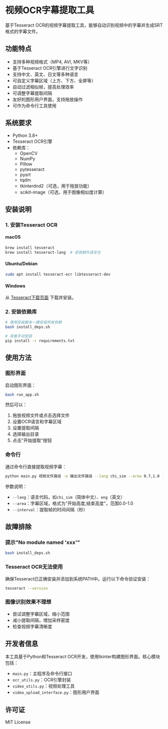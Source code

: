 # 视频OCR字幕提取工具

基于Tesseract OCR的视频字幕提取工具，能够自动识别视频中的字幕并生成SRT格式的字幕文件。

## 功能特点

- 支持多种视频格式（MP4, AVI, MKV等）
- 基于Tesseract OCR引擎进行文字识别
- 支持中文、英文、日文等多种语言
- 可自定义字幕区域（上方、下方、全屏等）
- 自动过滤相似帧，提高处理效率
- 可调整字幕提取间隔
- 友好的图形用户界面，支持拖放操作
- 可作为命令行工具使用

## 系统要求

- Python 3.8+
- Tesseract OCR引擎
- 依赖库：
  - OpenCV
  - NumPy
  - Pillow
  - pytesseract
  - pysrt
  - tqdm
  - tkinterdnd2（可选，用于拖放功能）
  - scikit-image（可选，用于图像相似度计算）

## 安装说明

### 1. 安装Tesseract OCR

#### macOS
```bash
brew install tesseract
brew install tesseract-lang  # 安装额外语言包
```

#### Ubuntu/Debian
```bash
sudo apt install tesseract-ocr libtesseract-dev
```

#### Windows
从 [Tesseract下载页面](https://github.com/UB-Mannheim/tesseract/wiki) 下载并安装。

### 2. 安装依赖库

```bash
# 使用安装脚本一键安装所有依赖
bash install_deps.sh

# 或者手动安装
pip install -r requirements.txt
```

## 使用方法

### 图形界面

启动图形界面：

```bash
bash run_app.sh
```

然后可以：
1. 拖放视频文件或点击选择文件
2. 设置OCR语言和字幕区域
3. 设置提取间隔
4. 选择输出目录
5. 点击"开始提取"按钮

### 命令行

通过命令行直接提取视频字幕：

```bash
python main.py 视频文件路径 -o 输出文件路径 --lang chi_sim --area 0.7,1.0 --interval 1.0
```

参数说明：
- `--lang`：语言代码，如`chi_sim`（简体中文）、`eng`（英文）
- `--area`：字幕区域，格式为"开始高度,结束高度"，范围0.0-1.0
- `--interval`：提取帧的时间间隔（秒）

## 故障排除

### 提示"No module named 'xxx'"

```bash
bash install_deps.sh
```

### Tesseract OCR无法使用

确保Tesseract已正确安装并添加到系统PATH中。运行以下命令验证安装：

```bash
tesseract --version
```

### 图像识别效果不理想

- 尝试调整字幕区域，缩小范围
- 减小提取间隔，增加采样密度
- 检查视频字幕清晰度

## 开发者信息

本工具基于Python和Tesseract OCR开发，使用tkinter构建图形界面。核心模块包括：

- `main.py`：主程序及命令行接口
- `ocr_utils.py`：OCR引擎封装
- `video_utils.py`：视频处理工具
- `video_upload_interface.py`：图形用户界面

## 许可证

MIT License